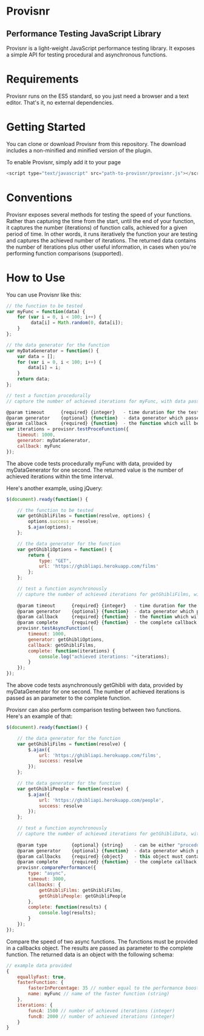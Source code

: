 # Provisnr
## Performance Testing JavaScript Library

Provisnr is a light-weight JavaScript performance testing library. It exposes a simple API for testing procedural and asynchronous functions.

# Requirements

Provisnr runs on the ES5 standard, so you just need a browser and a text editor. That's it, no external dependencies.

# Getting Started

You can clone or download Provisnr from this repository. The download includes a non-minified and minified version of the plugin.

To enable Provisnr, simply add it to your page
```javascript
<script type="text/javascript" src="path-to-provisnr/provisnr.js"></script>
```

# Conventions

Provisnr exposes several methods for testing the speed of your functions. Rather than capturing the time from the start, until the end of your function, it captures the number (iterations) of function calls, achieved for a given period of time. In other words, it runs iteratively the function your are testing and captures the achieved number of iterations. The returned data contains the number of iterations plus other useful information, in cases when you're performing function comparisons (supported).

# How to Use

You can use Provisnr like this:

```javascript
// the function to be tested
var myFunc = function(data) {
    for (var i = 0, i < 100; i++) {
         data[i] = Math.random(0, data[i]);
    }
};

// the data generator for the function
var myDataGenerator = function() {
    var data = [];
    for (var i = 0, i < 100; i++) {
        data[i] = i;
    }
    return data;
};

// test a function procedurally
// capture the number of achieved iterations for myFunc, with data passed by dataGenerator

@param timeout      {required} {integer}   - time duration for the test in milliseconds
@param generator    {optional} {function}  - data generator which passes data to tested function
@param callback     {required} {function}  - the function which will be tested
var iterations = provisnr.testProceFunction({
	timeout: 1000,
	generator: myDataGenerator,
	callback: myFunc
});
```

The above code tests procedurally myFunc with data, provided by myDataGenerator for one second. The returned value is the number of achieved iterations within the time interval.

Here's another example, using jQuery: 

```javascript
$(document).ready(function() {

    // the function to be tested
    var getGhibliFilms = function(resolve, options) {
        options.success = resolve;
        $.ajax(options);
    };

    // the data generator for the function
    var getGhibliOptions = function() {
        return {
            type: "GET",
            url: 'https://ghibliapi.herokuapp.com/films'
        };
    };

    // test a function asynchronously
    // capture the number of achieved iterations for getGhibliFilms, with data passed by getGhibliOptions
    
    @param timeout      {required} {integer}   - time duration for the test in milliseconds
    @param generator    {optional} {function}  - data generator which passes data to tested function
    @param callback     {required} {function}  - the function which will be tested
    @param complete     {required} {function}  - the complete callback, which receives the number of achieved iterations as a parameter
    provisnr.testAsyncFunction({
        timeout: 1000,
        generator: getGhibliOptions,
        callback: getGhibliFilms,
        complete: function(iterations) {
            console.log("achieved iterations: "+iterations);
        }
    });
});
```

The above code tests asynchronously getGhibli with data, provided by myDataGenerator for one second. The number of achieved iterations is passed as an parameter to the complete function.

Provisnr can also perform comparison testing between two functions. Here's an example of that: 
```javascript
$(document).ready(function() {

    // the data generator for the function
    var getGhibliFilms = function(resolve) {
        $.ajax({
            url: 'https://ghibliapi.herokuapp.com/films',
            success: resolve
        });
    };

    // the data generator for the function
    var getGhibliPeople = function(resolve) {
        $.ajax({
            url: 'https://ghibliapi.herokuapp.com/people',
            success: resolve
        });
    };

    // test a function asynchronously
    // capture the number of achieved iterations for getGhibliData, with data passed by getGhibliOptions
    
    @param type         {optional} {string}    - can be either "procedural" or "async", if you do not pass type, provisnr assumes you want "async"
    @param generator    {optional} {function}  - data generator which passes data to tested function, the same generator is used for the two tested functions
    @param callbacks    {required} {object}    - this object must contain the functions which you want to test
    @param complete     {required} {function}  - the complete callback, which receives the number of achieved iterations as a parameter
    provisnr.comparePerformance({
        type: "async",
        timeout: 3000,
        callbacks: {
            getGhibliFilms: getGhibliFilms,
            getGhibliPeople: getGhibliPeople
        },
        complete: function(results) {
            console.log(results);
        }
    });
});
```

Compare the speed of two async functions. The functions must be provided in a callbacks object. The results are passed as parameter to the complete function. The returned data is an object with the following schema:

```javascript
// example data provided
{
	equallyFast: true,
	fasterFunction: {
		fasterInPercentage: 35 // number equal to the performance boost of the faster function in percentage (integer) 
		name: myFunc // name of the faster function (string)
	},
	iterations: {
		funcA: 1500 // number of achieved iterations (integer)
		funcB: 2000 // number of achieved iterations (integer)
	}
}
```